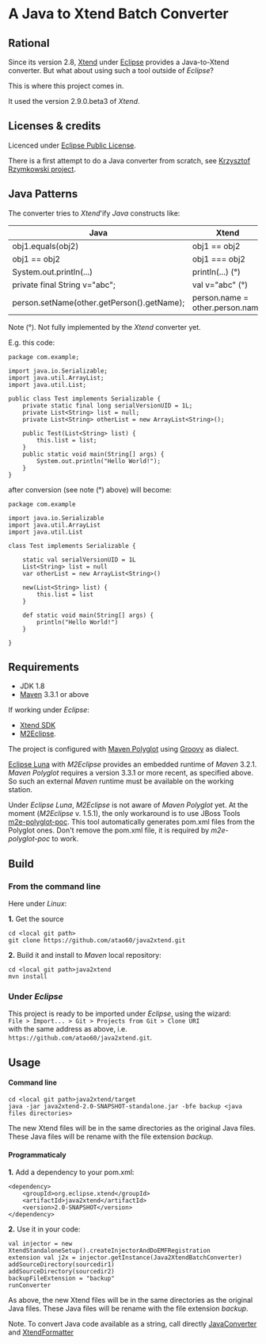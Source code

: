 A Java to Xtend Batch Converter
==========

Rational
-------

Since its version 2.8, [Xtend](https://eclipse.org/xtend/) under [Eclipse](https://projects.eclipse.org/) provides a Java-to-Xtend converter. But what about using such a tool outside of *Eclipse*?

This is where this project comes in.

It used the version 2.9.0.beta3 of *Xtend*.

Licenses & credits
------

Licenced under [Eclipse Public License](http://www.eclipse.org/legal/epl-v10.html).

There is a first attempt to do a Java converter from scratch, see [Krzysztof Rzymkowski project](https://github.com/rzymek/java2xtend).

Java Patterns
-------

The converter tries to *Xtend*'ify *Java* constructs like:

| Java                                       | Xtend                              | 
| -------------------------------------------|------------------------------------|
| obj1.equals(obj2)                          | obj1 == obj2                       |
| obj1 == obj2                               | obj1 === obj2                      |
| System.out.println(...)                    | println(...)                    (°)|
| private final String v="abc";              | val v="abc"                     (°)|
| person.setName(other.getPerson().getName); | person.name = other.person.name    |

Note (°). Not fully implemented by the *Xtend* converter yet.

E.g. this code: 

	package com.example;
	
	import java.io.Serializable;
	import java.util.ArrayList;
	import java.util.List;
	
	public class Test implements Serializable {
		private static final long serialVersionUID = 1L;
		private List<String> list = null;
		private List<String> otherList = new ArrayList<String>();
	
		public Test(List<String> list) {
			this.list = list;
		}
		public static void main(String[] args) {
			System.out.println("Hello World!");
		}
	}

after conversion (see note (°) above) will become:

	package com.example
	
	import java.io.Serializable
	import java.util.ArrayList
	import java.util.List
	
	class Test implements Serializable {
	
		static val serialVersionUID = 1L
		List<String> list = null
		var otherList = new ArrayList<String>()
	
		new(List<String> list) {
			this.list = list
		}
		
		def static void main(String[] args) {
			println("Hello World!")
		}
		
	}
	
Requirements
-----

- JDK 1.8
- [Maven](https://maven.apache.org/) 3.3.1 or above

If working under *Eclipse*:

- [Xtend SDK](https://eclipse.org/xtend/download.html) 
- [M2Eclipse](http://eclipse.org/m2e/).

The project is configured with [Maven Polyglot](https://github.com/takari/maven-polyglot) using [Groovy](http://groovy-lang.org/) as dialect.

[Eclipse Luna](https://projects.eclipse.org/releases/luna) with *M2Eclipse* provides an embedded runtime of *Maven* 3.2.1. *Maven Polyglot* requires a version 3.3.1 or more recent, as specified above. So such an external *Maven* runtime must be available on the working station.

Under *Eclipse Luna*, *M2Eclipse* is not aware of *Maven Polyglot* yet. At the moment (*M2Eclipse* v. 1.5.1), the only workaround is to use JBoss Tools [m2e-polyglot-poc](https://github.com/jbosstools/m2e-polyglot-poc). This tool automatically generates pom.xml files from the Polyglot ones. Don't remove the pom.xml file, it is required by *m2e-polyglot-poc* to work.
	
Build
-----

### From the command line

Here under *Linux*:

**1.** Get the source

    cd <local git path>
    git clone https://github.com/atao60/java2xtend.git
    
**2.** Build it and install to *Maven* local repository:

    cd <local git path>java2xtend
    mvn install

### Under *Eclipse*

This project is ready to be imported under *Eclipse*, using the wizard:  
```File > Import... > Git > Projects from Git > Clone URI```  
with the same address as above, i.e. `https://github.com/atao60/java2xtend.git`.    
    
Usage
-------   

#### Command line

    cd <local git path>java2xtend/target
    java -jar java2xtend-2.0-SNAPSHOT-standalone.jar -bfe backup <java files directories>

The new Xtend files will be in the same directories as the original Java files. These Java files will be rename with
the file extension *backup*.

#### Programmaticaly

**1.** Add a dependency to your pom.xml:

    <dependency>
        <groupId>org.eclipse.xtend</groupId>
        <artifactId>java2xtend</artifactId>
        <version>2.0-SNAPSHOT</version>
    </dependency>
    
**2.** Use it in your code:

    val injector = new XtendStandaloneSetup().createInjectorAndDoEMFRegistration
    extension val j2x = injector.getInstance(Java2XtendBatchConverter)
    addSourceDirectory(sourcedir1)
    addSourceDirectory(sourcedir2)
    backupFileExtension = "backup"
    runConverter

As above, the new Xtend files will be in the same directories as the original Java files. These Java files will be rename with
the file extension *backup*.

Note. To convert Java code available as a string, call directly [JavaConverter](https://github.com/eclipse/xtext/blob/master/plugins/org.eclipse.xtend.core/src/org/eclipse/xtend/core/javaconverter/JavaConverter.xtend) and [XtendFormatter](https://github.com/eclipse/xtext/blob/master/plugins/org.eclipse.xtend.core/src/org/eclipse/xtend/core/formatting2/XtendFormatter.xtend)



